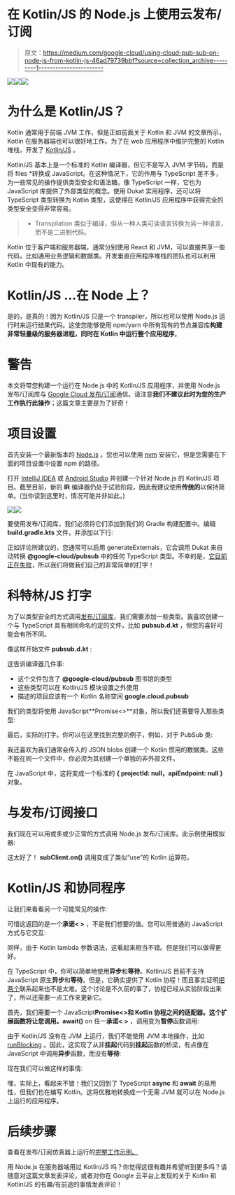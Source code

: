# 在 Kotlin/JS 的 Node.js 上使用云发布/订阅

> 原文：<https://medium.com/google-cloud/using-cloud-pub-sub-on-node-js-from-kotlin-js-46ad79739bbf?source=collection_archive---------1----------------------->

![](img/80c4643c2991c3e1bd318f868d2f283c.png)![](img/ebde679592cd816cd3e5be7c92a7725f.png)![](img/38c651629433c63ebff9e2f8568299b8.png)

# 为什么是 Kotlin/JS？

Kotlin 通常用于前端 JVM 工作，但是正如前面关于 Kotlin 和 JVM 的文章所示，Kotlin 在服务器端也可以很好地工作。为了在 web 应用程序中维护完整的 Kotlin 堆栈，开发了 [Kotlin/JS](https://kotlinlang.org/docs/reference/js-overview.html) 。

Kotlin/JS 基本上是一个标准的 Kotlin 编译器，但它不是写入 JVM 字节码，而是将 files *转换成 JavaScript。在这种情况下，它的作用与 TypeScript 差不多，为一些常见的操作提供类型安全和语法糖。像 TypeScript 一样，它也为 JavaScript 库提供了外部类型的概念。使用 Dukat 实用程序，还可以将 TypeScript 类型转换为 Kotlin 类型，这使得在 Kotlin/JS 应用程序中获得完全的类型安全变得非常容易。

> * Transpilation 类似于编译，但从一种人类可读语言转换为另一种语言，而不是二进制代码。

Kotlin 位于客户端和服务器端，通常分别使用 React 和 JVM，可以直接共享一些代码，比如通用业务逻辑和数据类。开发垂直应用程序堆栈的团队也可以利用 Kotlin 中现有的能力。

# Kotlin/JS …在 Node 上？

是的，是真的！因为 Kotlin/JS 只是一个 transpiler，所以也可以使用 Node.js 运行时来运行结果代码。这使您能够使用 npm/yarn 中所有现有的节点兼容库**构建非常轻量级的服务器进程，同时在 Kotlin 中运行整个应用程序**。

# 警告

本文将带您构建一个运行在 Node.js 中的 Kotlin/JS 应用程序，并使用 Node.js 发布/订阅库与 [Google Cloud 发布/订阅](https://cloud.google.com/pubsub)通信。请注意**我们不建议此时为您的生产工作执行此操作**；这篇文章主要是为了好奇！

# 项目设置

首先安装一个最新版本的 [Node.js](https://nodejs.org/) 。您也可以使用 [nvm](https://github.com/nvm-sh/nvm) 安装它，但是您需要在下面的项目设置中设置 npm 的路径。

打开 [IntelliJ IDEA](https://www.jetbrains.com/idea/) 或 [Android Studio](https://developer.android.com/studio) 并创建一个针对 Node.js 的 Kotlin/JS 项目。截至目前，新的 **IR** 编译器仍处于试验阶段，因此我建议使用**传统的**以保持简单。(当你读到这里时，情况可能并非如此。)

![](img/b7ca969a85bfa2b9cd55629d18c7e70f.png)![](img/71a59dc72b62023fab5001378f282a9a.png)

要使用发布/订阅库，我们必须将它们添加到我们的 Gradle 构建配置中。编辑 **build.gradle.kts** 文件，并添加以下行:

正如评论所建议的，您通常可以启用 generateExternals，它会调用 Dukat 来自动转换 **@google-cloud/pubsub** 中的任何 TypeScript 类型。不幸的是，[它目前正在失败](https://github.com/Kotlin/dukat/issues/426)，所以我们将做我们自己的非常简单的打字！

# 科特林/JS 打字

为了以类型安全的方式调用[发布/订阅库](https://github.com/googleapis/nodejs-pubsub)，我们需要添加一些类型。我喜欢创建一个与 TypeScript 具有相同命名约定的文件，比如 **pubsub.d.kt** ，但您的喜好可能会有所不同。

像这样开始文件 **pubsub.d.kt** :

这告诉编译器几件事:

*   这个文件包含了 **@google-cloud/pubsub** 图书馆的类型
*   这些类型可以在 Kotlin/JS 模块设置之外使用
*   描述的项目应该有一个 Kotlin 名称空间 **google.cloud.pubsub**

我们的类型将使用 JavaScript**Promise<>**对象，所以我们还需要导入那些类型:

最后，实际的打字。你可以在这里找到完整的例子，例如，对于 PubSub 类:

我还喜欢为我们通常会传入的 JSON blobs 创建一个 Kotlin 惯用的数据类。这些不能在同一个文件中，你必须为其创建一个单独的非外部文件。

在 JavaScript 中，这将变成一个标准的 **{ projectId: null，apiEndpoint: null }** 对象。

# 与发布/订阅接口

我们现在可以用或多或少正常的方式调用 Node.js 发布/订阅库。此示例使用模拟器:

这太好了！ **subClient.on()** 调用变成了类似“use”的 Kotlin 运算符。

# Kotlin/JS 和协同程序

让我们来看看另一个可能常见的操作:

可惜这返回的是一个**承诺< >** ，不是我们想要的值。您可以用普通的 JavaScript 方式与它交互:

同样，由于 Kotlin lambda 参数语法，这看起来相当不错。但是我们可以做得更好。

在 TypeScript 中，你可以简单地使用**异步**和**等待**。Kotlin/JS 目前不支持 JavaScript 原生**异步**和**等待**。但是，它确实提供了 Kotlin 协程！而且事实证明[把两个](https://discuss.kotlinlang.org/t/async-await-on-the-client-javascript/2412)联系起来也不是太难。这个讨论是不久前的事了，协程已经从实验阶段出来了，所以还需要一点工作来更新它。

首先，我们需要一个 JavaScript**Promise<>**和 Kotlin 协程之间的适配器。这个扩展函数将让您调用**。await()** on 任一**承诺< >** ，调用变为**暂停**函数调用:

由于 Kotlin/JS 没有在 JVM 上运行，我们不能使用 JVM 本地操作，比如 [runBlocking](https://kotlinlang.org/docs/coroutines-basics.html#bridging-blocking-and-non-blocking-worlds) 。因此，这实现了从非**挂起**代码到**挂起**函数的桥梁，有点像在 JavaScript 中调用**异步**函数，而没有**等待**:

现在我们可以做这样的事情:

嘿，实际上，看起来不错！我们又回到了 TypeScript **async** 和 **await** 的易用性，但我们也在编写 Kotlin。这将优雅地转换成一个无需 JVM 就可以在 Node.js 上运行的应用程序。

# 后续步骤

查看在发布/订阅仿真器上运行的[完整工作示例。](https://github.com/feywind/kotlinjs-pubsub)

用 Node.js 在服务器端用过 Kotlin/JS 吗？你觉得这很有趣并希望听到更多吗？请随意对这篇文章发表评论，或者对你在 Google 云平台上发现的关于 Kotlin 和 Kotlin/JS 的有趣/有前途的事情发表评论！